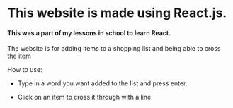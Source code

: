 # This website is made using React.js. 
#### This was a part of my lessons in school to learn React.
The website is for adding items to a shopping list and being able to cross the item

How to use:
* Type in a word you want added to the list and press enter.

* Click on an item to cross it through with a line